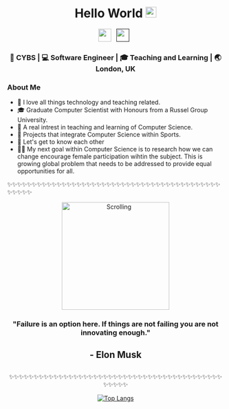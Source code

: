 <div align="center">
  <h1> Hello World <img src="https://media.giphy.com/media/hvRJCLFzcasrR4ia7z/giphy.gif" width="25px"></h1>
</div>
 
<p align='center'> 
<a href="www.linkedin.com/in/cybil-laobena-b24280173"><img height="30" src="https://raw.githubusercontent.com/trinwin/trinwin/master/icons/linkedin.png?raw=true"></a>&nbsp;&nbsp;
<a href=""><img height="30" src="https://raw.githubusercontent.com/trinwin/trinwin/master/icons/twitter.png?raw=true"></a>&nbsp;&nbsp;
  
  
<div align="center">
<h3> 🐧 CYBS | 💻 Software Engineer | 🎓 Teaching and Learning | 🌏 London, UK  </h3> 
</div>


### About Me 

- 💛 I love all things technology and teaching related.
- 🎓 Graduate Computer Scientist with Honours from a Russel Group University.
- 🏫 A real intrest in teaching and learning of Computer Science.
- 🥋 Projects that integrate Computer Science within Sports.
- 💭 Let's get to know each other 
- 👨👩 My next goal within Computer Science is to research how we can change
      encourage female participation wihtin the subject. This is growing global problem that needs
      to be addressed to provide equal opportunities for all.
      
✨✨✨✨✨✨✨✨✨✨✨✨✨✨✨✨✨✨✨✨✨✨✨✨✨✨✨✨✨✨✨✨✨✨✨✨✨✨✨✨✨✨✨✨✨✨✨✨

<div align="center">
   <img src="https://pbs.twimg.com/media/Dm1CXzzW4AAfsub.jpg" img height="250" align='center'  alt="Scrolling">
  <h3> "Failure is an option here. If things are not failing you are not innovating enough." </h3>
  <h2> - Elon Musk <h2>
</div>
    
<div align="center">
  
  
✨✨✨✨✨✨✨✨✨✨✨✨✨✨✨✨✨✨✨✨✨✨✨✨✨✨✨✨✨✨✨✨✨✨✨✨✨✨✨✨✨✨✨✨✨✨✨✨

[![Top Langs](https://github-readme-stats.vercel.app/api/top-langs/?username=bee-san&layout=compact)](https://github.com/anuraghazra/github-readme-stats)

</div>

